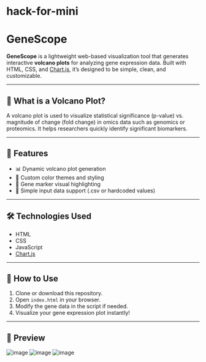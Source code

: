 # hack-for-mini
# GeneScope

**GeneScope** is a lightweight web-based visualization tool that generates interactive **volcano plots** for analyzing gene expression data. Built with HTML, CSS, and [Chart.js](https://www.chartjs.org/), it’s designed to be simple, clean, and customizable.

---

## 🔬 What is a Volcano Plot?

A volcano plot is used to visualize statistical significance (p-value) vs. magnitude of change (fold change) in omics data such as genomics or proteomics. It helps researchers quickly identify significant biomarkers.

---

## 🌟 Features

- 📊 Dynamic volcano plot generation
- 🎨 Custom color themes and styling
- 🧬 Gene marker visual highlighting
- 📁 Simple input data support (.csv or hardcoded values)

---

## 🛠️ Technologies Used

- HTML
- CSS
- JavaScript
- [Chart.js](https://cdn.jsdelivr.net/npm/chart.js)

---

## 🚀 How to Use

1. Clone or download this repository.
2. Open `index.html` in your browser.
3. Modify the gene data in the script if needed.
4. Visualize your gene expression plot instantly!

---

## 📸 Preview

![image](https://github.com/user-attachments/assets/9ede8bf2-ab78-447a-a75b-4bc3985eb304)
![image](https://github.com/user-attachments/assets/88c0f12a-9ef0-4002-a4f8-123b68a46598)
![image](https://github.com/user-attachments/assets/7367f9db-cdc5-43f2-8787-bb361a30a5d4)




